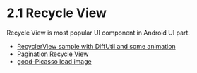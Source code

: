 # 2.1 Recycle View

Recycle View is most popular UI component in Android UI part.

- [RecyclerView sample with DiffUtil and some animation](https://www.raywenderlich.com/272-intermediate-recyclerview-tutorial-with-kotlin)
- [Pagination Recycle View](https://blog.iamsuleiman.com/android-pagination-recyclerview-tutorial-api-retrofit-gson/)
- [good-Picasso load image](https://juejin.im/post/6844903465072721934)
